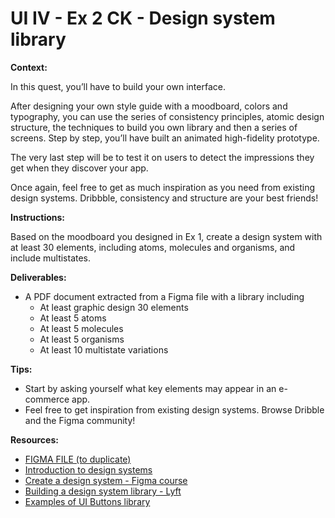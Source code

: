 # UI IV - Ex 2 CK - Design system library

**Context:** 

In this quest, you’ll have to build your own interface. 

After designing your own style guide with a moodboard, colors and typography, you can use the series of consistency principles, atomic design structure, the techniques to build you own library and then a series of screens. Step by step, you’ll have built an animated high-fidelity prototype. 

The very last step will be to test it on users to detect the impressions they get when they discover your app. 

Once again, feel free to get as much inspiration as you need from existing design systems. Dribbble, consistency and structure are your best friends!

**Instructions:**

Based on the moodboard you designed in Ex 1, create a design system with at least 30 elements, including atoms, molecules and organisms, and include multistates.

**Deliverables:** 

- A PDF document extracted from a Figma file with a library including
    - At least graphic design 30 elements
    - At least 5 atoms
    - At least 5 molecules
    - At least 5 organisms
    - At least 10 multistate variations

**Tips:** 

- Start by asking yourself what key elements may appear in an e-commerce app.
- Feel free to get inspiration from existing design systems. Browse Dribble and the Figma community!

**Resources:** 

- [FIGMA FILE (to duplicate)](https://www.figma.com/file/U26mctkrOqxiUeAlNHzSxW/UI-IV---Ex-3---E-COMMERCE%3A-Design-screens!?node-id=0%3A1)
- [Introduction to design systems](https://www.youtube.com/watch?v=xEuBCUngJ_U)
- [Create a design system - Figma course](https://www.youtube.com/watch?v=RYDiDpW2VkM)
- [Building a design system library - Lyft](https://medium.com/tap-to-dismiss/building-a-design-system-library-532ef2492811)
- [Examples of UI Buttons library](https://www.pinterest.co.kr/pin/663014376380850291/)
